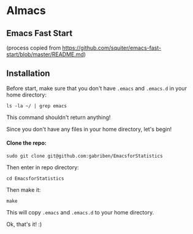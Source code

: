 # AImacs

Emacs Fast Start
----------------
(process copied from https://github.com/squiter/emacs-fast-start/blob/master/README.md)

## Installation

Before start, make sure that you don't have `.emacs` and `.emacs.d` in your home directory:

```
ls -la ~/ | grep emacs
```

This command shouldn't return anything!

Since you don't have any files in your home directory, let's begin!  

#### Clone the repo:

```
sudo git clone git@github.com:gabriben/EmacsforStatistics
```

Then enter in repo directory:

```
cd EmacsforStatistics
```

Then make it:

```
make
```

This will copy `.emacs` and `.emacs.d` to your home directory.

Ok, that's it! :)
